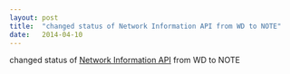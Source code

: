 ```yaml
---
layout: post
title:  "changed status of Network Information API from WD to NOTE"
date:   2014-04-10
---
```


changed status of <a href="http://www.w3.org/TR/netinfo-api/">Network Information API</a> from WD to NOTE